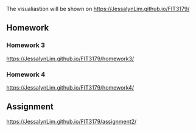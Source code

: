 The visualiastion will be shown on https://JessalynLim.github.io/FIT3179/

## Homework

### Homework 3

https://JessalynLim.github.io/FIT3179/homework3/

### Homework 4

https://JessalynLim.github.io/FIT3179/homework4/

## Assignment

https://JessalynLim.github.io/FIT3179/assignment2/
